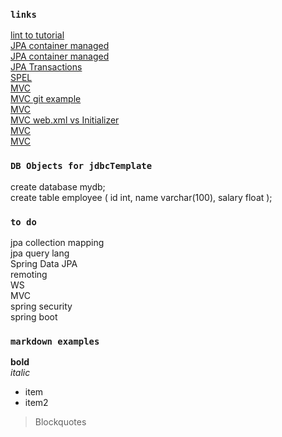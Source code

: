 ### `links`  
[lint to tutorial](https://www.javatpoint.com/spring-tutorial)  
[JPA container managed](https://www.baeldung.com/the-persistence-layer-with-spring-and-jpa)  
[JPA container managed](http://www.makble.com/jpa-configuration-in-spring-with-annotation-example)  
[JPA Transactions](https://en.wikibooks.org/wiki/Java_Persistence/Transactions)  
[SPEL](https://dzone.com/articles/learn-spring-expression-language-with-examples)  
[MVC](https://auth0.com/blog/spring-5-embedded-tomcat-8-gradle-tutorial/)  
[MVC git example](https://github.com/auth0-blog/embedded-spring-5.git)  
[MVC](https://www.baeldung.com/spring-mvc-tutorial)  
[MVC web.xml vs Initializer](https://www.baeldung.com/spring-xml-vs-java-config)  
[MVC](https://crunchify.com/simplest-spring-mvc-hello-world-example-tutorial-spring-model-view-controller-tips/)  
[MVC](https://www.journaldev.com/14476/spring-mvc-example)  

### `DB Objects for jdbcTemplate`  
create database mydb;  
create table employee
(
  id int,
  name varchar(100),
  salary float
);

### `to do`  
jpa collection mapping  
jpa query lang  
Spring Data JPA  
remoting  
WS  
MVC  
spring security  
spring boot  

### `markdown examples`
**bold**  
*italic*  
* item
* item2
> Blockquotes
